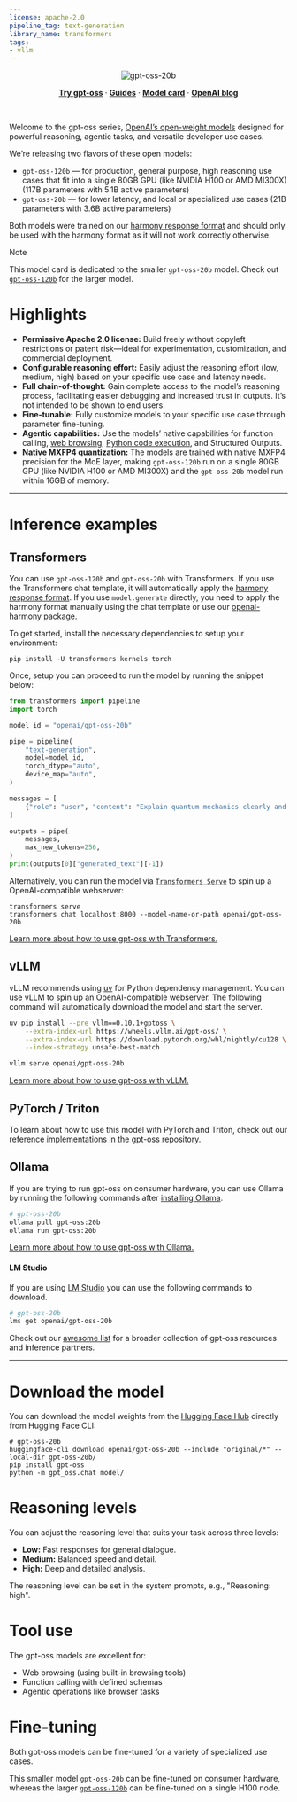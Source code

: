```yaml
---
license: apache-2.0
pipeline_tag: text-generation
library_name: transformers
tags:
- vllm
---
```


<p align="center">
  <img alt="gpt-oss-20b" src="https://raw.githubusercontent.com/openai/gpt-oss/main/docs/gpt-oss-20b.svg">
</p>

<p align="center">
  <a href="https://gpt-oss.com"><strong>Try gpt-oss</strong></a> ·
  <a href="https://cookbook.openai.com/topic/gpt-oss"><strong>Guides</strong></a> ·
  <a href="https://openai.com/index/gpt-oss-model-card"><strong>Model card</strong></a> ·
  <a href="https://openai.com/index/introducing-gpt-oss/"><strong>OpenAI blog</strong></a>
</p>

<br>

Welcome to the gpt-oss series, [OpenAI’s open-weight models](https://openai.com/open-models) designed for powerful reasoning, agentic tasks, and versatile developer use cases.

We’re releasing two flavors of these open models:
- `gpt-oss-120b` — for production, general purpose, high reasoning use cases that fit into a single 80GB GPU (like NVIDIA H100 or AMD MI300X) (117B parameters with 5.1B active parameters)
- `gpt-oss-20b` — for lower latency, and local or specialized use cases (21B parameters with 3.6B active parameters)

Both models were trained on our [harmony response format](https://github.com/openai/harmony) and should only be used with the harmony format as it will not work correctly otherwise.


> [!NOTE]
> This model card is dedicated to the smaller `gpt-oss-20b` model. Check out [`gpt-oss-120b`](https://huggingface.co/openai/gpt-oss-120b) for the larger model.

# Highlights

* **Permissive Apache 2.0 license:** Build freely without copyleft restrictions or patent risk—ideal for experimentation, customization, and commercial deployment.  
* **Configurable reasoning effort:** Easily adjust the reasoning effort (low, medium, high) based on your specific use case and latency needs.  
* **Full chain-of-thought:** Gain complete access to the model’s reasoning process, facilitating easier debugging and increased trust in outputs. It’s not intended to be shown to end users.  
* **Fine-tunable:** Fully customize models to your specific use case through parameter fine-tuning.
* **Agentic capabilities:** Use the models’ native capabilities for function calling, [web browsing](https://github.com/openai/gpt-oss/tree/main?tab=readme-ov-file#browser), [Python code execution](https://github.com/openai/gpt-oss/tree/main?tab=readme-ov-file#python), and Structured Outputs.
* **Native MXFP4 quantization:** The models are trained with native MXFP4 precision for the MoE layer, making `gpt-oss-120b` run on a single 80GB GPU (like NVIDIA H100 or AMD MI300X) and the `gpt-oss-20b` model run within 16GB of memory.

---

# Inference examples

## Transformers

You can use `gpt-oss-120b` and `gpt-oss-20b` with Transformers. If you use the Transformers chat template, it will automatically apply the [harmony response format](https://github.com/openai/harmony). If you use `model.generate` directly, you need to apply the harmony format manually using the chat template or use our [openai-harmony](https://github.com/openai/harmony) package.

To get started, install the necessary dependencies to setup your environment:

```
pip install -U transformers kernels torch 
```

Once, setup you can proceed to run the model by running the snippet below:

```py
from transformers import pipeline
import torch

model_id = "openai/gpt-oss-20b"

pipe = pipeline(
    "text-generation",
    model=model_id,
    torch_dtype="auto",
    device_map="auto",
)

messages = [
    {"role": "user", "content": "Explain quantum mechanics clearly and concisely."},
]

outputs = pipe(
    messages,
    max_new_tokens=256,
)
print(outputs[0]["generated_text"][-1])
```

Alternatively, you can run the model via [`Transformers Serve`](https://huggingface.co/docs/transformers/main/serving) to spin up a OpenAI-compatible webserver:

```
transformers serve
transformers chat localhost:8000 --model-name-or-path openai/gpt-oss-20b
```

[Learn more about how to use gpt-oss with Transformers.](https://cookbook.openai.com/articles/gpt-oss/run-transformers)

## vLLM

vLLM recommends using [uv](https://docs.astral.sh/uv/) for Python dependency management. You can use vLLM to spin up an OpenAI-compatible webserver. The following command will automatically download the model and start the server.

```bash
uv pip install --pre vllm==0.10.1+gptoss \
    --extra-index-url https://wheels.vllm.ai/gpt-oss/ \
    --extra-index-url https://download.pytorch.org/whl/nightly/cu128 \
    --index-strategy unsafe-best-match

vllm serve openai/gpt-oss-20b
```

[Learn more about how to use gpt-oss with vLLM.](https://cookbook.openai.com/articles/gpt-oss/run-vllm)

## PyTorch / Triton

To learn about how to use this model with PyTorch and Triton, check out our [reference implementations in the gpt-oss repository](https://github.com/openai/gpt-oss?tab=readme-ov-file#reference-pytorch-implementation).

## Ollama

If you are trying to run gpt-oss on consumer hardware, you can use Ollama by running the following commands after [installing Ollama](https://ollama.com/download).

```bash
# gpt-oss-20b
ollama pull gpt-oss:20b
ollama run gpt-oss:20b
```

[Learn more about how to use gpt-oss with Ollama.](https://cookbook.openai.com/articles/gpt-oss/run-locally-ollama)

#### LM Studio

If you are using [LM Studio](https://lmstudio.ai/) you can use the following commands to download.

```bash
# gpt-oss-20b
lms get openai/gpt-oss-20b
```

Check out our [awesome list](https://github.com/openai/gpt-oss/blob/main/awesome-gpt-oss.md) for a broader collection of gpt-oss resources and inference partners.

---

# Download the model

You can download the model weights from the [Hugging Face Hub](https://huggingface.co/collections/openai/gpt-oss-68911959590a1634ba11c7a4) directly from Hugging Face CLI:

```shell
# gpt-oss-20b
huggingface-cli download openai/gpt-oss-20b --include "original/*" --local-dir gpt-oss-20b/
pip install gpt-oss
python -m gpt_oss.chat model/
```

# Reasoning levels

You can adjust the reasoning level that suits your task across three levels:

* **Low:** Fast responses for general dialogue.  
* **Medium:** Balanced speed and detail.  
* **High:** Deep and detailed analysis.

The reasoning level can be set in the system prompts, e.g., "Reasoning: high".

# Tool use

The gpt-oss models are excellent for:
* Web browsing (using built-in browsing tools)
* Function calling with defined schemas
* Agentic operations like browser tasks

# Fine-tuning

Both gpt-oss models can be fine-tuned for a variety of specialized use cases.

This smaller model `gpt-oss-20b` can be fine-tuned on consumer hardware, whereas the larger [`gpt-oss-120b`](https://huggingface.co/openai/gpt-oss-120b) can be fine-tuned on a single H100 node.
